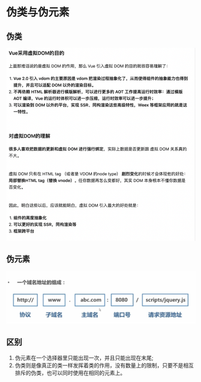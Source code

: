 # 伪类与伪元素

## 伪类

![](../.gitbook/assets/image%20%28123%29.png)

## 伪元素

![](../.gitbook/assets/image%20%2831%29.png)

## 区别

1. 伪元素在一个选择器里只能出现一次，并且只能出现在末尾;
2. 伪类则是像真正的类一样发挥着类的作用，没有数量上的限制，只要不是相互排斥的伪类，也可以同时使用在相同的元素上。

